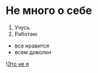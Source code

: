 # Не много о себе
1. Учусь
2. Работаю
- все нравится
- всем доволен

 !⁠[Это не я](sun9-62.userapi.com/impg/eGg3L4smJ6lTSHD2ubFE3MNw4qW-NNvJsBmJ0A/H0oCq3aNYek.jpg?size=810x1080&quality=95&sign=5fb335ab425c412da239cb32a7bb7379&type=album)
